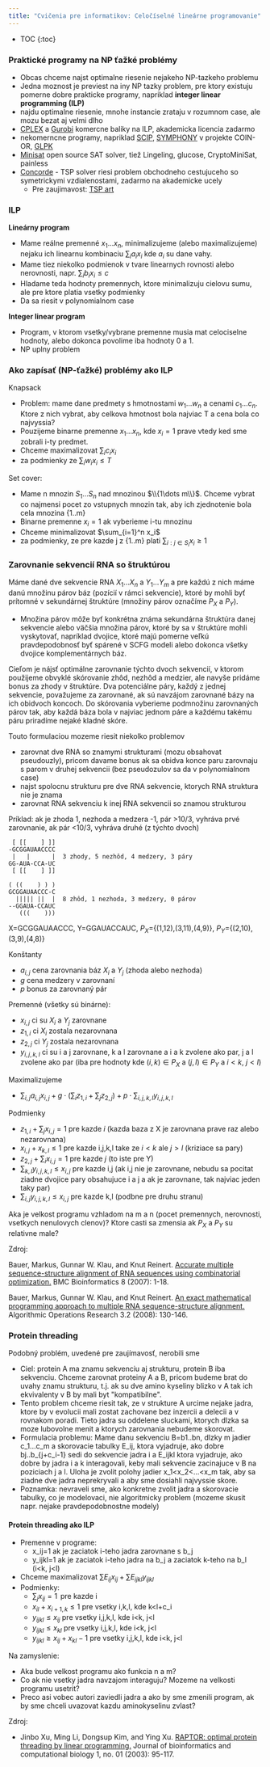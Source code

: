 ```yaml
---
title: "Cvičenia pre informatikov: Celočíselné lineárne programovanie"
---
```


* TOC
{:toc}


### Praktické programy na NP ťažké problémy

  - Obcas chceme najst optimalne riesenie nejakeho NP-tazkeho problemu
  - Jedna moznost je previest na iny NP tazky problem, pre ktory
    existuju pomerne dobre prakticke programy, napriklad **integer
    linear programming (ILP)**
  - najdu optimalne riesenie, mnohe instancie zrataju v rozumnom case,
    ale mozu bezat aj velmi dlho
  - [CPLEX](http://www-01.ibm.com/software/integration/optimization/cplex-optimizer/)
    a [Gurobi](http://www.gurobi.com/html/academic.html) komercne
    baliky na ILP, akademicka licencia zadarmo
  - nekomerncne programy, napriklad [SCIP](http://scip.zib.de/),
    [SYMPHONY](https://projects.coin-or.org/SYMPHONY) v projekte COIN-OR,
    [GLPK](https://www.gnu.org/software/glpk/)    
  - [Minisat](http://minisat.se/) open source SAT solver, tiež
    Lingeling, glucose, CryptoMiniSat, painless
  - [Concorde](http://www.tsp.gatech.edu/concorde.html) - TSP solver 
    riesi problem obchodneho cestujuceho so symetrickymi vzdialenostami,
    zadarmo na akademicke ucely
      - Pre zaujimavost: [TSP art](http://www.oberlin.edu/math/faculty/bosch/tspart-page.html)

### ILP

**Lineárny program**

  - Mame reálne premenné $x_1\dots x_n$, minimalizujeme (alebo maximalizujeme) nejaku ich linearnu
    kombinaciu $\sum_i a_i x_i$ kde $a_i$ su dane vahy.
  - Mame tiez niekolko podmienok v tvare linearnych rovnosti alebo
    nerovnosti, napr. $\sum_i b_i x_i \le c$
  - Hladame teda hodnoty premennych, ktore minimalizuju cielovu sumu,
    ale pre ktore platia vsetky podmienky
  - Da sa riesit v polynomialnom case

**Integer linear program**

  - Program, v ktorom vsetky/vybrane premenne musia mat celociselne
    hodnoty, alebo dokonca povolime iba hodnoty 0 a 1.
  - NP uplny problem

### Ako zapísať (NP-ťažké) problémy ako ILP

Knapsack

  - Problem: mame dane predmety s hmotnostami $w_1\dots w_n$ a cenami
    $c_1\dots c_n$. Ktore z nich vybrat, aby celkova hmotnost bola najviac T
    a cena bola co najvyssia?
  - Pouzijeme binarne premenne $x_1\dots x_n$, kde $x_i = 1$ prave vtedy ked
    sme zobrali i-ty predmet.
  - Chceme maximalizovat $\sum_i c_i x_i$
  - za podmienky ze $\sum_i w_i x_i \le T$

Set cover:

  - Mame n mnozin $S_1\dots S_n$ nad mnozinou $\\{1\dots m\\}$. Chceme vybrat co
    najmensi pocet zo vstupnych mnozin tak, aby ich zjednotenie bola
    cela mnozina {1..m}
  - Binarne premenne $x_i=1$ ak vyberieme i-tu mnozinu
  - Chceme minimalizovat $\sum_{i=1}^n x_i$
  - za podmienky, ze pre kazde j z {1..m} plati
    $\sum_{i:j\in S_i} x_i \ge 1$

### Zarovnanie sekvencií RNA so štruktúrou

Máme dané dve sekvencie RNA $X_1\dots X_n$ a $Y_1\dots Y_m$
a pre každú z nich máme danú množinu párov
báz (pozícií v rámci sekvencie), ktoré by mohli byť prítomné v
sekundárnej štruktúre (množiny párov označíme $P_X$ a $P_Y$).

  - Množina párov môže byť konkrétna známa sekundárna štruktúra danej
    sekvencie alebo väčšia množina párov, ktoré by sa v štruktúre mohli
    vyskytovať, napríklad dvojice, ktoré majú pomerne veľkú
    pravdepodobnosť byť spárené v SCFG modeli alebo dokonca všetky
    dvojice komplementárnych báz. 
 
Cieľom je nájsť optimálne zarovnanie týchto dvoch sekvencií, v ktorom
použijeme obvyklé skórovanie zhôd, nezhôd a medzier, ale navyše
pridáme bonus za zhody v štruktúre. Dva potenciálne páry, každý z
jednej sekvencie, považujeme za zarovnané, ak sú navzájom zarovnané
bázy na ich obidvoch koncoch. Do skórovania vyberieme podmnožinu
zarovnaných párov tak, aby každá báza bola v najviac jednom páre a
každému takému páru priradíme nejaké kladné skóre.

Touto formulaciou mozeme riesit niekolko problemov
- zarovnat dve RNA so znamymi strukturami (mozu obsahovat pseudouzly), pricom davame bonus ak sa obidva konce paru zarovnaju s parom v druhej sekvencii (bez pseudozulov sa da v polynomialnom case)
- najst spolocnu strukturu pre dve RNA sekvencie, ktorych RNA struktura nie je znama
- zarovnat RNA sekvenciu k inej RNA sekvencii so znamou strukturou


Príklad: ak je zhoda 1, nezhoda a medzera -1, pár >10/3, vyhráva prvé
zarovnanie, ak pár <10/3, vyhráva druhé (z týchto dvoch)
```
 [ [[    ] ]]
-GCGGAUAACCCC
 |   |      |  3 zhody, 5 nezhôd, 4 medzery, 3 páry
GG-AUA-CCA-UC
 [ [[    ] ]]

( ((    ) ) )
GCGGAUAACCC-C
  ||||| ||  |  8 zhôd, 1 nezhoda, 3 medzery, 0 párov
--GGAUA-CCAUC
   (((    )))
```
X=GCGGAUAACCC, Y=GGAUACCAUC,
$P_X$={(1,12),(3,11),(4,9)}, $P_Y$={(2,10),(3,9),(4,8)}


Konštanty
- $a_{i,j}$ cena zarovnania báz $X_i$ a $Y_j$ (zhoda alebo nezhoda)
- $g$ cena medzery v zarovnaní
- $p$ bonus za zarovnaný pár

Premenné (všetky sú binárne):
- $x_{i,j}$ ci su $X_i$ a $Y_j$ zarovnane
- $z_{1,i}$ ci $X_i$ zostala nezarovnana
- $z_{2,j}$ ci $Y_j$ zostala nezarovnana
- $y_{i,j,k,l}$ ci su i a j zarovnane, k a l zarovnane a i a k zvolene ako par, j a l zvolene ako par (iba pre hodnoty kde $(i,k)\in P_X$ a $(j,l)\in P_Y$ a $i<k$, $j<l$)

Maximalizujeme
- $\sum_{i,j} a_{i,j} x_{i,j} + g\cdot(\sum_i z_{1,i} + \sum_j z_{2,j}) + p\cdot \sum_{i,j,k,l} y_{i,j,k,l}$

Podmienky
- $z_{1,i} + \sum_j x_{i,j}=1$ pre kazde $i$ (kazda baza z X je zarovnana prave raz alebo nezarovnana)
- $x_{i,j}+x_{k,l}\le 1$ pre kazde i,j,k,l take ze $i<k$ ale $j>l$ (kriziace sa pary)
- $z_{2,j} + \sum_i x_{i,j}=1$ pre kazde $j$ (to iste pre Y)
- $\sum_{k,l} y_{i,j,k,l}\le x_{i,j}$ pre kazde i,j (ak i,j nie je zarovnane, nebudu sa pocitat ziadne dvojice pary obsahujuce i a j a ak je zarovnane, tak najviac jeden taky par)
- $\sum_{i,j} y_{i,j,k,l}\le x_{i,j}$ pre kazde k,l (podbne pre druhu stranu)

Aka je velkost programu vzhladom na m a n (pocet premennych, nerovnosti, vsetkych nenulovych clenov)? Ktore casti sa zmensia ak $P_X$ a $P_Y$ su relativne male?


Zdroj:

Bauer, Markus, Gunnar W. Klau, and Knut Reinert. [Accurate multiple sequence-structure alignment of RNA sequences using combinatorial optimization.](https://bmcbioinformatics.biomedcentral.com/articles/10.1186/1471-2105-8-271) BMC Bioinformatics 8 (2007): 1-18.

Bauer, Markus, Gunnar W. Klau, and Knut Reinert. [An exact mathematical programming approach to multiple RNA sequence-structure alignment.](https://www.erudit.org/en/journals/aor/2008-v3-n2-aor3_2/aor3_2art03.pdf) Algorithmic Operations Research 3.2 (2008): 130-146.



### Protein threading

Podobný problém, uvedené pre zaujímavosť, nerobili sme 

  - Ciel: protein A ma znamu sekvenciu aj strukturu, protein B iba
    sekvenciu. Chceme zarovnat proteiny A a B, pricom budeme brat do
    uvahy znamu strukturu, t.j. ak su dve amino kyseliny blizko v A tak
    ich ekvivalenty v B by mali byt "kompatibilne".
  - Tento problem chceme riesit tak, ze v strukture A urcime nejake
    jadra, ktore by v evolucii mali zostat zachovane bez inzercii a
    delecii a v rovnakom poradi. Tieto jadra su oddelene sluckami,
    ktorych dlzka sa moze lubovolne menit a ktorych zarovnania nebudeme
    skorovat.
  - Formulacia problemu: Mame danu sekvenciu B=b1..bn, dlzky m jadier
    c\_1...c\_m a skorovacie tabulky E\_ij, ktora vyjadruje, ako dobre
    bj..b\_{j+c\_i-1} sedi do sekvencie jadra i a E\_ijkl ktora
    vyjadruje, ako dobre by jadra i a k interagovali, keby mali
    sekvencie zacinajuce v B na poziciach j a l. Uloha je zvolit polohy
    jadier x\_1\<x\_2\<...\<x\_m tak, aby sa ziadne dve jadra
    neprekryvali a aby sme dosiahli najvyssie skore.
  - Poznamka: nevraveli sme, ako konkretne zvolit jadra a skorovacie
    tabulky, co je modelovaci, nie algoritmicky problem (mozeme skusit
    napr. nejake pravdepodobnostne modely)

#### Protein threading ako ILP

  - Premenne v programe:
      - x\_ij=1 ak je zaciatok i-teho jadra zarovnane s b\_j
      - y\_ijkl=1 ak je zaciatok i-teho jadra na b\_j a zaciatok k-teho
        na b\_l (i\<k, j\<l)
  - Chceme maximalizovat $\sum E_{ij} x_{ij} + \sum E_{ijkl} y_{ijkl}$
  - Podmienky:
      - $\sum_j x_{ij}=1\,$ pre kazde i
      - $x_{il}+x_{i+1,k}\le 1$ pre vsetky i,k,l, kde k\<l+c\_i
      - $y_{ijkl}\le x_{ij}$ pre vsetky i,j,k,l, kde i\<k, j\<l
      - $y_{ijkl}\le x_{kl}$ pre vsetky i,j,k,l, kde i\<k, j\<l
      - $y_{ijkl}\ge x_{ij}+x_{kl}-1$ pre vsetky i,j,k,l, kde i\<k,
        j\<l

Na zamyslenie:

  - Aka bude velkost programu ako funkcia n a m?
  - Co ak nie vsetky jadra navzajom interaguju? Mozeme na velkosti
    programu usetrit?
  - Preco asi vobec autori zaviedli jadra a ako by sme zmenili program,
    ak by sme chceli uvazovat kazdu aminokyselinu zvlast?

Zdroj:

  - Jinbo Xu, Ming Li, Dongsup Kim, and Ying Xu. [RAPTOR: optimal
    protein threading by linear programming.](http://ttic.uchicago.edu/~jinbo/SelectedPubs/RAPTOR.pdf) Journal of bioinformatics
    and computational biology 1, no. 01 (2003): 95-117.

